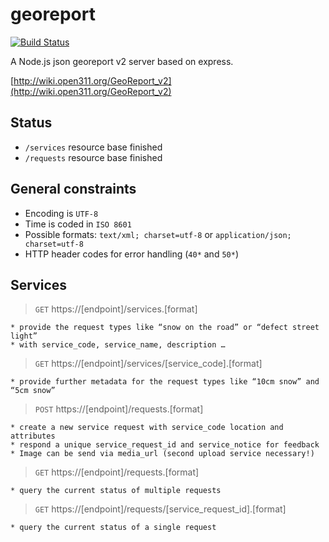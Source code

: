 georeport
=========

[![Build Status](https://secure.travis-ci.org/stetro/georeport.png)](https://travis-ci.org/stetro/georeport.png)

A Node.js json georeport v2 server based on express.

[http://wiki.open311.org/GeoReport_v2](http://wiki.open311.org/GeoReport_v2)

Status
------

* `/services` resource base finished
* `/requests` resource base finished

General constraints
-------------------
* Encoding is `UTF-8`
* Time is coded in `ISO 8601`
* Possible formats:  `text/xml; charset=utf-8` or `application/json; charset=utf-8`
* HTTP header codes for error handling (`40*` and `50*`)

Services
--------
> `GET` https://[endpoint]/services.[format]

	* provide the request types like “snow on the road” or “defect street light”
	* with service_code, service_name, description …

> `GET` https://[endpoint]/services/[service_code].[format]

	* provide further metadata for the request types like “10cm snow” and “5cm snow”

> `POST` https://[endpoint]/requests.[format]

	* create a new service request with service_code location and attributes
	* respond a unique service_request_id and service_notice for feedback
	* Image can be send via media_url (second upload service necessary!)

> `GET` https://[endpoint]/requests.[format]

	* query the current status of multiple requests

> `GET` https://[endpoint]/requests/[service_request_id].[format]

	* query the current status of a single request
